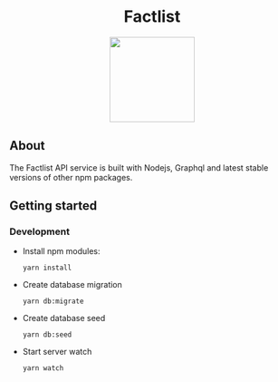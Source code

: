 <p align="center">
  <h1 align="center">Factlist</h1>
  <p align="center"><a href="http://factlist.com" target="_blank"><img width="150" src="https://avatars2.githubusercontent.com/u/33418877?s=200&v=4" /></a></p>
</p>

## About

The Factlist API service is built with Nodejs, Graphql and latest stable versions of other npm packages. 

## Getting started

### Development

- Install npm modules:
  ```
  yarn install
  ```

- Create database migration
  ```
  yarn db:migrate
  ```
  
- Create database seed
  ```
  yarn db:seed
  ```

- Start server watch 
  ```
  yarn watch
  ```


